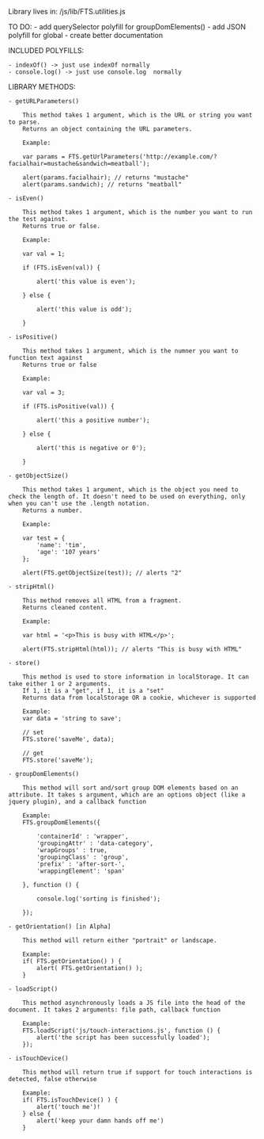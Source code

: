Library lives in: <root>/js/lib/FTS.utilities.js


TO DO:
     - add querySelector polyfill for groupDomElements()
     - add JSON polyfill for global
     - create better documentation

INCLUDED POLYFILLS:

    - indexOf() -> just use indexOf normally
    - console.log() -> just use console.log  normally
    
LIBRARY METHODS:

    - getURLParameters()
    
        This method takes 1 argument, which is the URL or string you want to parse.
        Returns an object containing the URL parameters.
        
        Example:
        
        var params = FTS.getUrlParameters('http://example.com/?facialhair=mustache&sandwich=meatball');
        
        alert(params.facialhair); // returns "mustache"
        alert(params.sandwich); // returns "meatball"
        
    - isEven()
    
        This method takes 1 argument, which is the number you want to run the test against.
        Returns true or false.
        
        Example:
        
        var val = 1;
        
        if (FTS.isEven(val)) {
        
            alert('this value is even');
        
        } else {
        
            alert('this value is odd');
        
        }
        
    - isPositive()
    
        This method takes 1 argument, which is the numner you want to function text against
        Returns true or false
        
        Example:
        
        var val = 3;
        
        if (FTS.isPositive(val)) {
            
            alert('this a positive number');
            
        } else {
        
            alert('this is negative or 0');
        
        }
        
    - getObjectSize()
    
        This method takes 1 argument, which is the object you need to check the length of. It doesn't need to be used on everything, only when you can't use the .length notation.
        Returns a number.
        
        Example:
        
        var test = {
            'name': 'tim',
            'age': '107 years'
        };
        
        alert(FTS.getObjectSize(test)); // alerts "2"
        
    - stripHtml()
    
        This method removes all HTML from a fragment.
        Returns cleaned content.
        
        Example: 
        
        var html = '<p>This is busy with HTML</p>';
        
        alert(FTS.stripHtml(html)); // alerts "This is busy with HTML"
        
    - store()
    
        This method is used to store information in localStorage. It can take either 1 or 2 arguments. 
        If 1, it is a "get", if 1, it is a "set"
        Returns data from localStorage OR a cookie, whichever is supported
        
        Example: 
        var data = 'string to save';
        
        // set
        FTS.store('saveMe', data);
        
        // get
        FTS.store('saveMe');
        
    - groupDomElements()
        
        This method will sort and/sort group DOM elements based on an attribute. It takes s argument, which are an options object (like a jquery plugin), and a callback function
        
        Example:
        FTS.groupDomElements({

            'containerId' : 'wrapper',
            'groupingAttr' : 'data-category',
            'wrapGroups' : true,
            'groupingClass' : 'group',
            'prefix' : 'after-sort-',
            'wrappingElement': 'span'
        
        }, function () {
    
            console.log('sorting is finished');
    
        });
        
    - getOrientation() [in Alpha]
    
        This method will return either "portrait" or landscape.
        
        Example:
        if( FTS.getOrientation() ) {
            alert( FTS.getOrientation() );
        }
        
    - loadScript()
    
        This method asynchronously loads a JS file into the head of the document. It takes 2 arguments: file path, callback function
        
        Example: 
        FTS.loadScript('js/touch-interactions.js', function () {
            alert('the script has been successfully loaded');
        });
        
    - isTouchDevice()
        
        This method will return true if support for touch interactions is detected, false otherwise
        
        Example:
        if( FTS.isTouchDevice() ) {
            alert('touch me')!
        } else {
            alert('keep your damn hands off me')
        }